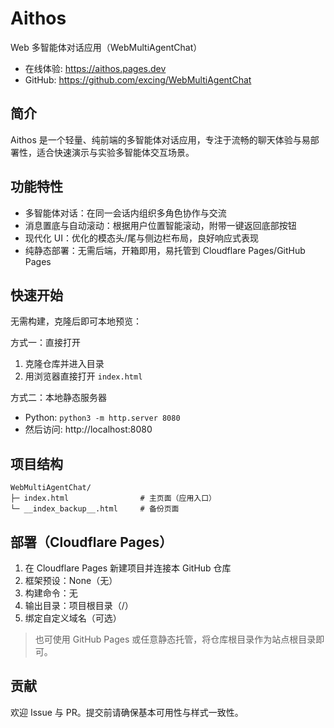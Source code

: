 # Aithos

Web 多智能体对话应用（WebMultiAgentChat）

- 在线体验: https://aithos.pages.dev
- GitHub: https://github.com/excing/WebMultiAgentChat

## 简介
Aithos 是一个轻量、纯前端的多智能体对话应用，专注于流畅的聊天体验与易部署性，适合快速演示与实验多智能体交互场景。

## 功能特性
- 多智能体对话：在同一会话内组织多角色协作与交流
- 消息置底与自动滚动：根据用户位置智能滚动，附带一键返回底部按钮
- 现代化 UI：优化的模态头/尾与侧边栏布局，良好响应式表现
- 纯静态部署：无需后端，开箱即用，易托管到 Cloudflare Pages/GitHub Pages

## 快速开始
无需构建，克隆后即可本地预览：

方式一：直接打开
1. 克隆仓库并进入目录
2. 用浏览器直接打开 `index.html`

方式二：本地静态服务器
- Python: `python3 -m http.server 8080`
- 然后访问: http://localhost:8080

## 项目结构
```
WebMultiAgentChat/
├─ index.html                # 主页面（应用入口）
└─ __index_backup__.html     # 备份页面
```

## 部署（Cloudflare Pages）
1. 在 Cloudflare Pages 新建项目并连接本 GitHub 仓库
2. 框架预设：None（无）
3. 构建命令：无
4. 输出目录：项目根目录（/）
5. 绑定自定义域名（可选）

> 也可使用 GitHub Pages 或任意静态托管，将仓库根目录作为站点根目录即可。

## 贡献
欢迎 Issue 与 PR。提交前请确保基本可用性与样式一致性。
